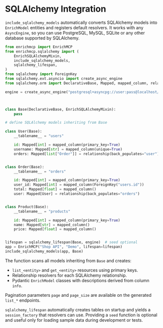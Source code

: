 # SQLAlchemy Integration

`include_sqlalchemy_models` automatically converts SQLAlchemy models into
`EnrichModel` entities and registers default resolvers. It works with any
`AsyncEngine`, so you can use PostgreSQL, MySQL, SQLite or any other database
supported by SQLAlchemy.

```python
from enrichmcp import EnrichMCP
from enrichmcp.sqlalchemy import (
    EnrichSQLAlchemyMixin,
    include_sqlalchemy_models,
    sqlalchemy_lifespan,
)
from sqlalchemy import ForeignKey
from sqlalchemy.ext.asyncio import create_async_engine
from sqlalchemy.orm import DeclarativeBase, Mapped, mapped_column, relationship

engine = create_async_engine("postgresql+asyncpg://user:pass@localhost/db")



class Base(DeclarativeBase, EnrichSQLAlchemyMixin):
    pass

# define SQLAlchemy models inheriting from Base

class User(Base):
    __tablename__ = "users"

    id: Mapped[int] = mapped_column(primary_key=True)
    username: Mapped[str] = mapped_column(unique=True)
    orders: Mapped[list["Order"]] = relationship(back_populates="user")


class Order(Base):
    __tablename__ = "orders"

    id: Mapped[int] = mapped_column(primary_key=True)
    user_id: Mapped[int] = mapped_column(ForeignKey("users.id"))
    total: Mapped[float] = mapped_column()
    user: Mapped[User] = relationship(back_populates="orders")


class Product(Base):
    __tablename__ = "products"

    id: Mapped[int] = mapped_column(primary_key=True)
    name: Mapped[str] = mapped_column()
    price: Mapped[float] = mapped_column()


lifespan = sqlalchemy_lifespan(Base, engine)  # seed optional
app = EnrichMCP("Shop API", "Demo", lifespan=lifespan)
include_sqlalchemy_models(app, Base)
```

The function scans all models inheriting from `Base` and creates:

- `list_<entity>` and `get_<entity>` resources using primary keys.
- Relationship resolvers for each SQLAlchemy relationship.
- Pydantic `EnrichModel` classes with descriptions derived from column `info`.

Pagination parameters `page` and `page_size` are available on the generated
`list_*` endpoints.

`sqlalchemy_lifespan` automatically creates tables on startup and yields a
`session_factory` that resolvers can use. Providing a `seed` function is
optional and useful only for loading sample data during development or tests.
